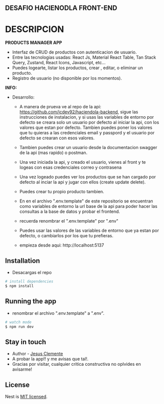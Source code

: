 ## DESAFIO HACIENODLA FRONT-END

# DESCRIPCION

**PRODUCTS MANAGER APP**
  - Interfaz de CRUD de productos con autenticacion de usuario.
  - Entre las tecnologias usadas: React Js, Material React Table, Tan Stack Query, Zustand, React Icons, Javascript, etc...
  - Puedes logearte, listar los productos, crear , editar, o eliminar un producto.
  - Registro de usuario (no disponible por los momentos).

**INFO:**

  - Desarrollo:
    - A manera de prueva ve al repo de la api: https://github.com/jcdev92/haciendola-backend, sigue las instrucciones de instalacion, y si usas las variables de entorno por defecto se creara solo un usuario por defecto al iniciar la api, con los valores que estan por defecto. Tambien puedes poner los valores que tu quieras a las credenciales email y passpord y el usuario por defecto se crearan con esos valores.
    - Tambien puedes crear un usuario desde la documentacion swagger de la api (mas rapido) o postman. 
    - Una vez iniciada la api, y creado el usuario, vienes al front y te logeas con esas credenciales correo y contrasena 
    - Una vez logeado puedes ver los productos que se han cargado por defecto al inciar la api y jugar con ellos (create update delete).
    - Puedes crear tu propio producto tambien.
    - En en el archivo ".env.template" de este repositorio se encuentran como variables de entorno la url base de la api para poder hacer las consultas a la base de datos y probar el frontend.
    - recuerda renombrar el ".env.template" por ".env"
    - Puedes usar las valores de las variables de entorno que ya estan por defecto, o cambiarlos por los que tu prefieras.

    - empieza desde aqui:
    http://localhost:5137

## Installation

- Desacargas el repo

```bash
# install dependencies
$ npm install
```

## Running the app

- renombrar el archivo ".env.template" a ".env".

```bash
# watch mode
$ npm run dev

```

## Stay in touch

- Author - [Jesus Clemente](https://jcdev-portfolio-frontend.vercel.app/)
- A probar la app!! y me avisas que tal!. 
- Gracias por visitar, cualquier critica constructiva no oplvides en avisarme!

## License

Nest is [MIT licensed](LICENSE).
